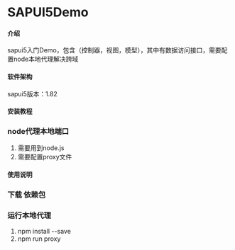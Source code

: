 # SAPUI5Demo

#### 介绍
sapui5入门Demo，包含（控制器，视图，模型），其中有数据访问接口，需要配置node本地代理解决跨域

#### 软件架构
sapui5版本：1.82


#### 安装教程 
### node代理本地端口

1.  需要用到node.js
2.  需要配置proxy文件

#### 使用说明
### 下载 依赖包
### 运行本地代理
1.  npm install --save
2.  npm run proxy
